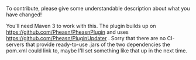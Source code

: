 To contribute, please give some understandable description about what you have changed!

You'll need Maven 3 to work with this. The plugin builds up on https://github.com/Pheasn/PheasnPlugin and uses https://github.com/Pheasn/PluginUpdater . Sorry that there are no CI-servers that provide ready-to-use .jars of the two dependencies the pom.xml could link to, maybe I'll set something like that up in the next time.
